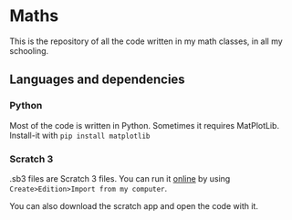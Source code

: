 # Maths
This is the repository of all the code written in my math classes, in all my schooling.

## Languages and dependencies
### Python
Most of the code is written in Python. Sometimes it requires MatPlotLib. Install-it with `pip install matplotlib`

### Scratch 3
.sb3 files are Scratch 3 files. You can run it [online](https://scratch.mit.edu) by using `Create>Edition>Import from my computer`.

You can also download the scratch app and open the code with it.
